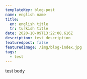 ```yaml
---
templateKey: blog-post
name: english name
title:
  en: english title
  tr: turkish title
date: 2020-10-09T13:22:08.616Z
description: test description
featuredpost: false
featuredimage: /img/blog-index.jpg
tags:
  - test
---
```

test body